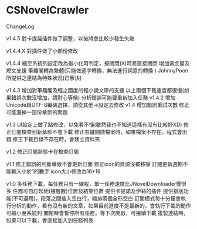 CSNovelCrawler
==============

ChangeLog

v1.4.5
對卡提諾插件做了調整，以後將會比較少發生失敗

v1.4.4.X
對插件做了小部份修改

v1.4.4
縮至系統列設定改為最小化時判定，按關閉(X)時將直接關閉
增加黃金屋及燃文支援
筆趣閣轉為繁體(只能做逐字轉換，無法進行詞意的轉換 )
JohnnyPoon所提供之連結為特殊狀況(已解決)

v1.4.3
增加對筆趣閣及輕之國度的輕小說文庫的支援
以上兩個下載速度都很慢(如果錯誤次數沒增加，請耐心等候)
分析錯誤可能要重新加入任務
v1.4.2
增加Unicode跟UTF-8編碼選擇，請從其他→設定去修改
v1.4
增加錯誤重試次數
修正可能漏掉一部份章節的問題

v1.3
UI設定上做了點修改，以免看不懂(雖然我也不知道這樣有沒有比較好XD)
修正訂閱檢查到新章節不會下載
修正右鍵開啟檔案時，如果檔案不存在，程式會出錯
修正下載目錄不存在時，會建立資料夾

v1.2
修正訂閱狀態卡在檢查訂閱

v1.1
修正錯誤的判斷導致不會更新訂閱
修正icon的資源沒被移除
訂閱更新週期不能輸入小於1的數字
icon大小修改為16*16

v1.0
多任務下載，每任務只有一線程，單一任務速度比JNovelDownloader慢很多
任務可自訂起始(樓層數)位置及結束位置
提供卡提諾及伊莉的插件
提供排版功能(不可選用)，段落之間插入空白行，縮排兩個全形空白
訂閱模式每十分鐘會執行分析的動作，看有沒有新的文章，如果目前進度不是最新的，會執行下載的動作
可縮小至系統列
關閉時會暫停所有任務，等下次開啟，可接續下載
複製連結時，如果可以下載，會直接加入到任務列表
